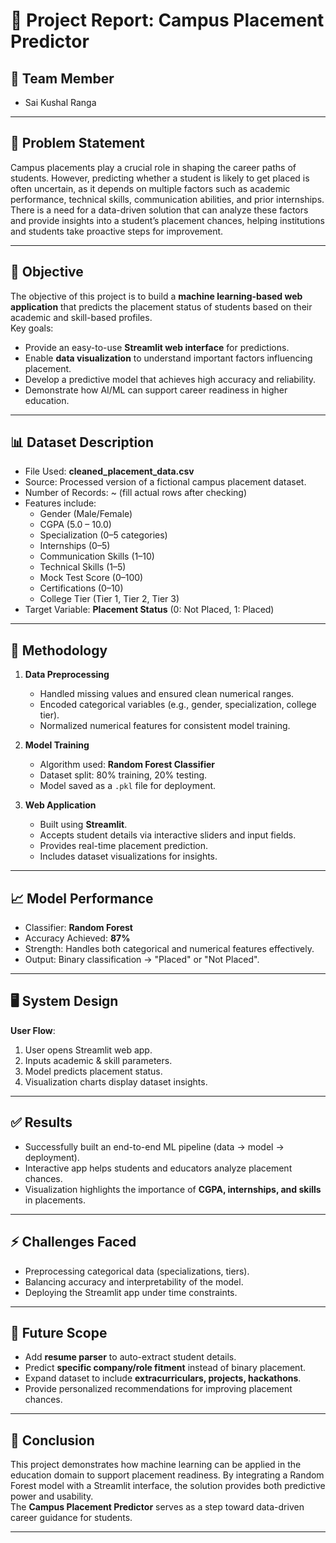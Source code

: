 # 📄 Project Report: Campus Placement Predictor

## 👤 Team Member
- Sai Kushal Ranga

---

## 📝 Problem Statement
Campus placements play a crucial role in shaping the career paths of students. However, predicting whether a student is likely to get placed is often uncertain, as it depends on multiple factors such as academic performance, technical skills, communication abilities, and prior internships.  
There is a need for a data-driven solution that can analyze these factors and provide insights into a student’s placement chances, helping institutions and students take proactive steps for improvement.

---

## 🎯 Objective
The objective of this project is to build a **machine learning-based web application** that predicts the placement status of students based on their academic and skill-based profiles.  
Key goals:
- Provide an easy-to-use **Streamlit web interface** for predictions.  
- Enable **data visualization** to understand important factors influencing placement.  
- Develop a predictive model that achieves high accuracy and reliability.  
- Demonstrate how AI/ML can support career readiness in higher education.

---

## 📊 Dataset Description
- File Used: **cleaned_placement_data.csv**  
- Source: Processed version of a fictional campus placement dataset.  
- Number of Records: ~ (fill actual rows after checking)  
- Features include:
  - Gender (Male/Female)  
  - CGPA (5.0 – 10.0)  
  - Specialization (0–5 categories)  
  - Internships (0–5)  
  - Communication Skills (1–10)  
  - Technical Skills (1–5)  
  - Mock Test Score (0–100)  
  - Certifications (0–10)  
  - College Tier (Tier 1, Tier 2, Tier 3)  
- Target Variable: **Placement Status** (0: Not Placed, 1: Placed)

---

## 🔬 Methodology
1. **Data Preprocessing**
   - Handled missing values and ensured clean numerical ranges.  
   - Encoded categorical variables (e.g., gender, specialization, college tier).  
   - Normalized numerical features for consistent model training.  

2. **Model Training**
   - Algorithm used: **Random Forest Classifier**  
   - Dataset split: 80% training, 20% testing.  
   - Model saved as a `.pkl` file for deployment.  

3. **Web Application**
   - Built using **Streamlit**.  
   - Accepts student details via interactive sliders and input fields.  
   - Provides real-time placement prediction.  
   - Includes dataset visualizations for insights.  

---

## 📈 Model Performance
- Classifier: **Random Forest**  
- Accuracy Achieved: **87%**  
- Strength: Handles both categorical and numerical features effectively.  
- Output: Binary classification → "Placed" or "Not Placed".  

---

## 🖥️ System Design
**User Flow**:  
1. User opens Streamlit web app.  
2. Inputs academic & skill parameters.  
3. Model predicts placement status.  
4. Visualization charts display dataset insights.  

---

## ✅ Results
- Successfully built an end-to-end ML pipeline (data → model → deployment).  
- Interactive app helps students and educators analyze placement chances.  
- Visualization highlights the importance of **CGPA, internships, and skills** in placements.

---

## ⚡ Challenges Faced
- Preprocessing categorical data (specializations, tiers).  
- Balancing accuracy and interpretability of the model.  
- Deploying the Streamlit app under time constraints.  

---

## 🚀 Future Scope
- Add **resume parser** to auto-extract student details.  
- Predict **specific company/role fitment** instead of binary placement.  
- Expand dataset to include **extracurriculars, projects, hackathons**.  
- Provide personalized recommendations for improving placement chances.  

---

## 🏁 Conclusion
This project demonstrates how machine learning can be applied in the education domain to support placement readiness. By integrating a Random Forest model with a Streamlit interface, the solution provides both predictive power and usability.  
The **Campus Placement Predictor** serves as a step toward data-driven career guidance for students.  

---
